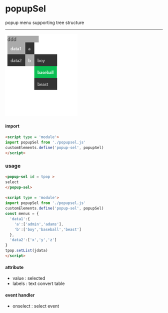 # popupSel
popup menu supporting tree structure

<hr>

<img src = 'popupsel.png'>

#### import
``` html
<script type = 'module'>
import popupSel from './popupsel.js'
customElements.define('popup-sel', popupSel)
</script>
```

### usage
``` html
<popup-sel id = tpop >
select
</popup-sel>

<script type = 'module'>
import popupSel from './popupsel.js'
customElements.define('popup-sel', popupSel)
const menus = {
  'data1':{
    'a':['admin','adams'],
    'b':['boy','baseball','beast']
  },
  'data2':['x','y','z']
}
tpop.setList(jdata)
</script>

```


#### attribute
- value : selected
- labels : text convert table

#### event handler
- onselect : select event
